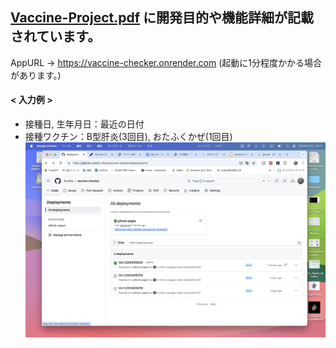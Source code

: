 ## [Vaccine-Project.pdf](https://github.com/K-chiro/vaccine-checker/blob/main/Vaccine-Project.pdf) に開発目的や機能詳細が記載されています。
 AppURL -> https://vaccine-checker.onrender.com
 (起動に1分程度かかる場合があります。)

#### < 入力例 >
- 接種日, 生年月日：最近の日付
- 接種ワクチン：B型肝炎(3回目), おたふくかぜ(1回目)
![イメージ](./アウトプット写真.png)

